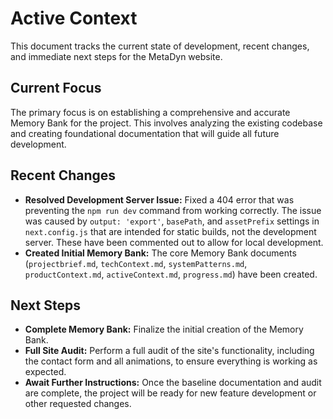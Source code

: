 # Active Context

This document tracks the current state of development, recent changes, and immediate next steps for the MetaDyn website.

## Current Focus

The primary focus is on establishing a comprehensive and accurate Memory Bank for the project. This involves analyzing the existing codebase and creating foundational documentation that will guide all future development.

## Recent Changes

*   **Resolved Development Server Issue:** Fixed a 404 error that was preventing the `npm run dev` command from working correctly. The issue was caused by `output: 'export'`, `basePath`, and `assetPrefix` settings in `next.config.js` that are intended for static builds, not the development server. These have been commented out to allow for local development.
*   **Created Initial Memory Bank:** The core Memory Bank documents (`projectbrief.md`, `techContext.md`, `systemPatterns.md`, `productContext.md`, `activeContext.md`, `progress.md`) have been created.

## Next Steps

*   **Complete Memory Bank:** Finalize the initial creation of the Memory Bank.
*   **Full Site Audit:** Perform a full audit of the site's functionality, including the contact form and all animations, to ensure everything is working as expected.
*   **Await Further Instructions:** Once the baseline documentation and audit are complete, the project will be ready for new feature development or other requested changes.
